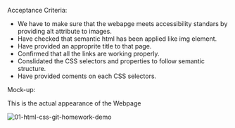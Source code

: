 
Acceptance Criteria:

* We have to make sure that the webapge meets accessibility standars by providing alt attribute to images.
* Have checked that semantic html has been applied like img element.
* Have provided an approprite title to that page.
* Confirmed that all the links are working properly.
* Conslidated the CSS selectors and properties to follow semantic structure.
* Have provided coments on each CSS selectors.




Mock-up:

This is the actual appearance of the Webpage

![01-html-css-git-homework-demo](https://user-images.githubusercontent.com/100929008/170471094-a1bb746e-9c6b-45fb-9e12-a4c13e3c5fc1.png)
